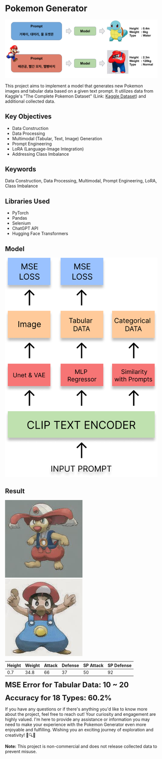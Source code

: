 # Pokemon Generator

![Project Head Image](Result\HEAD_IMAGE.png)

This project aims to implement a model that generates new Pokemon images and tabular data based on a given text prompt. It utilizes data from Kaggle's "The Complete Pokemon Dataset" (Link: [Kaggle Dataset](https://www.kaggle.com/datasets/rounakbanik/pokemon)) and additional collected data.

## Key Objectives
- Data Construction
- Data Processing
- Multimodal (Tabular, Text, Image) Generation
- Prompt Engineering
- LoRA (Language-Image Integration)
- Addressing Class Imbalance

## Keywords
Data Construction, Data Processing, Multimodal, Prompt Engineering, LoRA, Class Imbalance

## Libraries Used
- PyTorch
- Pandas
- Selenium
- ChatGPT API
- Hugging Face Transformers

## Model

![Pokemon Generator Model](Result/Pokemon%20Generator%20(1).png)

## Result

![Generated Pokemon 1](Result/inference_img_2023-11-25%2019%2000%2021_8.jpg) ![Generated Pokemon 2](Result/inference_img_2023-11-25%2021%2013%2034_2.jpg)

| Height      | Weight  | Attack      | Defense  | SP Attack   | SP Defense  | 
| ------      | ------  | ----        | -------  | -------     | ---------   | 
| 0.7         | 34.8    | 66          | 37       | 50          | 92          | 

<font size="5"> **MSE Error for Tabular Data: 10 ~ 20**  </font >

<font size="5"> **Accuracy for 18 Types: 60.2%**  </font >


If you have any questions or if there's anything you'd like to know more about the project, feel free to reach out! Your curiosity and engagement are highly valued. I'm here to provide any assistance or information you may need to make your experience with the Pokemon Generator even more enjoyable and fulfilling. Wishing you an exciting journey of exploration and creativity! 🌟🔍🚀

**Note:**
This project is non-commercial and does not release collected data to prevent misuse.